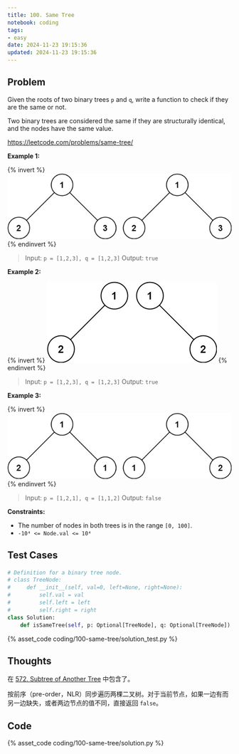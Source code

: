 ```yaml
---
title: 100. Same Tree
notebook: coding
tags:
- easy
date: 2024-11-23 19:15:36
updated: 2024-11-23 19:15:36
---
```

## Problem

Given the roots of two binary trees `p` and `q`, write a function to check if they are the same or not.

Two binary trees are considered the same if they are structurally identical, and the nodes have the same value.

<https://leetcode.com/problems/same-tree/>

**Example 1:**

{% invert %}
![case1](100-same-tree/case1.png)
{% endinvert %}

> Input: `p = [1,2,3], q = [1,2,3]`
> Output: `true`

**Example 2:**

{% invert %}
![case2](100-same-tree/case2.png)
{% endinvert %}

> Input: `p = [1,2,3], q = [1,2,3]`
> Output: `true`

**Example 3:**

{% invert %}
![case3](100-same-tree/case3.png)
{% endinvert %}

> Input: `p = [1,2,1], q = [1,1,2]`
> Output: `false`

**Constraints:**

- The number of nodes in both trees is in the range `[0, 100]`.
- `-10⁴ <= Node.val <= 10⁴`

## Test Cases

``` python
# Definition for a binary tree node.
# class TreeNode:
#     def __init__(self, val=0, left=None, right=None):
#         self.val = val
#         self.left = left
#         self.right = right
class Solution:
    def isSameTree(self, p: Optional[TreeNode], q: Optional[TreeNode]) -> bool:
```

{% asset_code coding/100-same-tree/solution_test.py %}

## Thoughts

在 [572. Subtree of Another Tree](/coding/572-subtree-of-another-tree) 中包含了。

按前序（pre-order，NLR）同步遍历两棵二叉树。对于当前节点，如果一边有而另一边缺失，或者两边节点的值不同，直接返回 `false`。

## Code

{% asset_code coding/100-same-tree/solution.py %}
